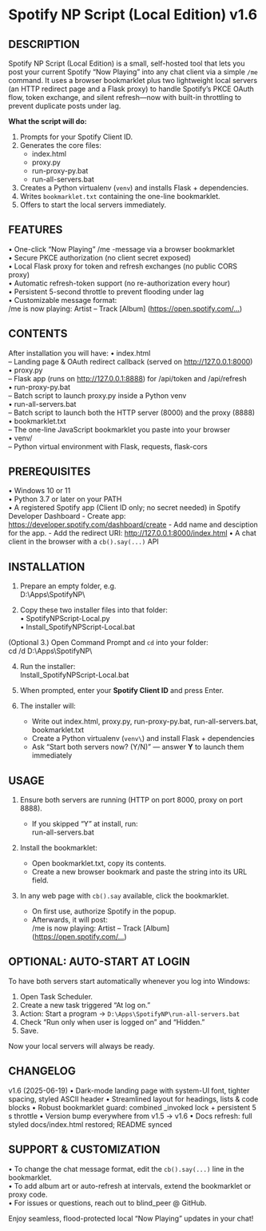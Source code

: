 Spotify NP Script (Local Edition) v1.6
===============

DESCRIPTION
-----------
Spotify NP Script (Local Edition) is a small, self-hosted tool that lets you post your current Spotify “Now Playing” into any chat client via a simple `/me` command. It uses a browser bookmarklet plus two lightweight local servers (an HTTP redirect page and a Flask proxy) to handle Spotify’s PKCE OAuth flow, token exchange, and silent refresh—now with built-in throttling to prevent duplicate posts under lag.

**What the script will do:**
  1. Prompts for your Spotify Client ID.
  2. Generates the core files:
     - index.html
     - proxy.py
     - run-proxy-py.bat
     - run-all-servers.bat
  3. Creates a Python virtualenv (`venv`) and installs Flask + dependencies.
  4. Writes `bookmarklet.txt` containing the one-line bookmarklet.
  5. Offers to start the local servers immediately.

FEATURES
--------
• One-click “Now Playing” /me -message via a browser bookmarklet  
• Secure PKCE authorization (no client secret exposed)  
• Local Flask proxy for token and refresh exchanges (no public CORS proxy)  
• Automatic refresh-token support (no re-authorization every hour)  
• Persistent 5-second throttle to prevent flooding under lag  
• Customizable message format:  
    /me is now playing: Artist – Track [Album] (https://open.spotify.com/…)

CONTENTS
--------
After installation you will have:
  • index.html  
      – Landing page & OAuth redirect callback (served on http://127.0.0.1:8000)  
  • proxy.py  
      – Flask app (runs on http://127.0.0.1:8888) for /api/token and /api/refresh  
  • run-proxy-py.bat  
      – Batch script to launch proxy.py inside a Python venv  
  • run-all-servers.bat  
      – Batch script to launch both the HTTP server (8000) and the proxy (8888)  
  • bookmarklet.txt  
      – The one-line JavaScript bookmarklet you paste into your browser  
  • venv/  
      – Python virtual environment with Flask, requests, flask-cors  

PREREQUISITES
-------------
  • Windows 10 or 11  
  • Python 3.7 or later on your PATH  
  • A registered Spotify app (Client ID only; no secret needed) in Spotify Developer Dashboard
      - Create app: https://developer.spotify.com/dashboard/create
        - Add name and desciption for the app.
        - Add the redirect URI: http://127.0.0.1:8000/index.html
  • A chat client in the browser with a `cb().say(...)` API  

INSTALLATION
------------
1. Prepare an empty folder, e.g.  
     D:\Apps\SpotifyNP\  

2. Copy these two installer files into that folder:  
     • SpotifyNPScript-Local.py  
     • Install_SpotifyNPScript-Local.bat  

(Optional 3.) Open Command Prompt and `cd` into your folder:  
     cd /d D:\Apps\SpotifyNP\  

4. Run the installer:  
     Install_SpotifyNPScript-Local.bat  

5. When prompted, enter your **Spotify Client ID** and press Enter.  

6. The installer will:  
   - Write out index.html, proxy.py, run-proxy-py.bat, run-all-servers.bat, bookmarklet.txt  
   - Create a Python virtualenv (`venv\`) and install Flask + dependencies  
   - Ask “Start both servers now? (Y/N)” — answer **Y** to launch them immediately  

USAGE
-----
1. Ensure both servers are running (HTTP on port 8000, proxy on port 8888).  
   - If you skipped “Y” at install, run:  
       run-all-servers.bat  

2. Install the bookmarklet:  
   - Open bookmarklet.txt, copy its contents.  
   - Create a new browser bookmark and paste the string into its URL field.  

3. In any web page with `cb().say` available, click the bookmarklet.  
   - On first use, authorize Spotify in the popup.  
   - Afterwards, it will post:  
       /me is now playing: Artist – Track [Album] (https://open.spotify.com/…)  

OPTIONAL: AUTO-START AT LOGIN
-----------------------------
To have both servers start automatically whenever you log into Windows:

1. Open Task Scheduler.  
2. Create a new task triggered “At log on.”  
3. Action: Start a program → `D:\Apps\SpotifyNP\run-all-servers.bat`  
4. Check “Run only when user is logged on” and “Hidden.”  
5. Save.  

Now your local servers will always be ready.

CHANGELOG
---------
v1.6 (2025-06-19)
  • Dark-mode landing page with system-UI font, tighter spacing, styled ASCII header
  • Streamlined layout for headings, lists & code blocks
  • Robust bookmarklet guard: combined _invoked lock + persistent 5 s throttle
  • Version bump everywhere from v1.5 → v1.6
  • Docs refresh: full styled docs/index.html restored; README synced

SUPPORT & CUSTOMIZATION
-----------------------
• To change the chat message format, edit the `cb().say(...)` line in the bookmarklet.  
• To add album art or auto-refresh at intervals, extend the bookmarklet or proxy code.  
• For issues or questions, reach out to blind_peer @ GitHub.

Enjoy seamless, flood-protected local “Now Playing” updates in your chat!
